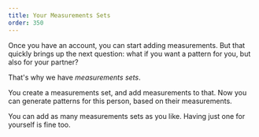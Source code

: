 ```yaml
---
title: Your Measurements Sets
order: 350
---
```


Once you have an account, you can start adding measurements.
But that quickly brings up the next question: what if you want
a pattern for you, but also for your partner?

That's why we have _measurements sets_.

You create a measurements set, and add measurements to that.
Now you can generate patterns for this person, based on their measurements.

You can add as many measurements sets as you like. Having just one for yourself is fine too.
